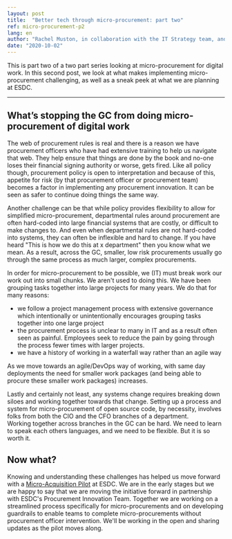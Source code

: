 ```yaml
---
layout: post
title:  "Better tech through micro-procurement: part two"
ref: micro-procurement-p2
lang: en
author: "Rachel Muston, in collaboration with the IT Strategy team, and procurement experts at ESDC"
date: "2020-10-02"
---
```

<!--markdownlint-disable MD033-->
This is part two of a two part series looking at micro-procurement for digital work.
In this second post, we look at what makes implementing micro-procurement challenging, as well as a sneak peek at what we are planning at ESDC.

***

## What’s stopping the GC from doing micro-procurement of digital work

The web of procurement rules is real and there is a reason we have procurement officers who have had extensive training to help us navigate that web.
They help ensure that things are done by the book and no-one loses their financial signing authority or worse, gets fired. Like all policy though, procurement policy is open to interpretation and because of this, appetite for risk (by that procurement officer or procurement team) becomes a factor in implementing any procurement innovation. It can be seen as safer to continue doing things the same way.

Another challenge can be that while policy provides flexibility to allow for simplified micro-procurement, departmental rules around procurement are often hard-coded into large financial systems that are costly, or difficult to make changes to.
And even when departmental rules are not hard-coded into systems, they can often be inflexible and hard to change. If you have heard "This is how we do this at x department" then you know what we mean.
As a result, across the GC, smaller, low risk procurements usually go through the same process as much larger, complex procurements.

In order for micro-procurement to be possible, we (IT) must break work our work out into small chunks.
We aren't used to doing this. We have been grouping tasks together into large projects for many years.  We do that for many reasons:

- we follow a project management process with extensive governance which intentionally or unintentionally encourages grouping tasks together into one large project
- the procurement process is unclear to many in IT and as a result often seen as painful. Employees seek to reduce the pain by going through the process fewer times with larger projects.
- we have a history of working in a waterfall way rather than an agile way
  
As we move towards an agile/DevOps way of working, with same day deployments the need for smaller work packages (and being able to procure these smaller work packages) increases.

Lastly and certainly not least, any systems change requires breaking down siloes and working together towards that change.
Setting up a process and system for micro-procurement of open source code, by necessity, involves folks from both the CIO and the CFO branches of a department.  
Working together across branches in the GC can be hard.  We need to learn to speak each others languages, and we need to be flexible. But it is so worth it.

## Now what?

Knowing and understanding these challenges has helped us move forward with a [Micro-Acquisition Pilot](micro-acquisition-pilot.md) at ESDC. We are in the early stages but we are happy to say that we are moving the initiative forward in partnership with ESDC's Procurement Innovation Team. Together we are working on a streamlined process specifically for micro-procurements and on developing guardrails to enable teams to complete micro-procurements without procurement officer intervention. We'll be working in the open and sharing updates as the pilot moves along.
